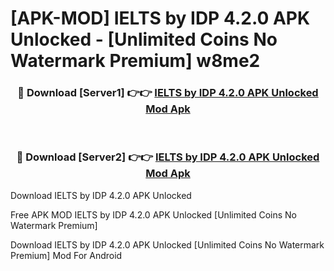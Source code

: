 # [APK-MOD] IELTS by IDP 4.2.0 APK Unlocked - [Unlimited Coins No Watermark Premium] w8me2



<div align="center">
<h3>🔴 Download [Server1] 👉👉 <a href="https://momento.my/?title=IELTS_by_IDP_4.2.0_APK_Unlocked">IELTS by IDP 4.2.0 APK Unlocked Mod Apk</a></h3><br>

<h3>🔴 Download [Server2] 👉👉 <a href="https://momento.my/?title=IELTS_by_IDP_4.2.0_APK_Unlocked">IELTS by IDP 4.2.0 APK Unlocked Mod Apk</a></h3>
</div>



Download IELTS by IDP 4.2.0 APK Unlocked 

Free APK MOD IELTS by IDP 4.2.0 APK Unlocked [Unlimited Coins No Watermark Premium]

Download IELTS by IDP 4.2.0 APK Unlocked [Unlimited Coins No Watermark Premium] Mod For Android
